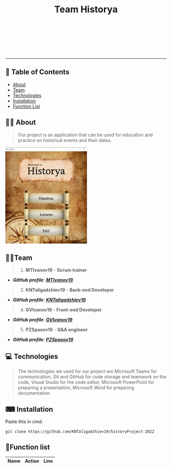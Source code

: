 <h1 align = "center"> Team Historya </h1>

<img height="100px" src = " ">	

---

## 📝 Table of Contents

+ [About](#about)
+ [Team](#team)
+ [Technologies](#technologies)
+ [Installation](#installation)
+ [Function List](#function-list)

## 🤷‍♂️ About	<a name = "about"></a>
> Our project is an application that can be used for education and practice on historical events and their dates.
<img height="300px" src="images/menu.png">

## 👨‍💻Team	<a name = "team"></a>
> 1. **MTIvanov19** - **Scrum trainer**	
   - ***GitHub profile***: [***MTIvanov19***](https://github.com/MTIvanov19)	

> 2. **KNTaligadzhiev19** - **Back-end Developer**	
   - ***GitHub profile***: [***KNTaligadzhiev19***](https://github.com/KNTaligadzhiev19)	

> 4. **GVIvanov19** - **Front-end Developer**		
   - ***GitHub profile***: [***GVIvanov19***](https://github.com/GVIvanov19)	

> 5. **PZSpasov19** - **Q&A engineer**		
   - ***GitHub profile***: [***PZSpasov19***](https://github.com/PZSpasov19)

 ## 💻 Technologies	<a name = "technologies"></a>
> The technologies we used for our project are Microsoft Teams for communication, Git and GitHub for code storage and teamwork on the code, Visual Studio for the code editor, Microsoft PowerPoint for preparing a presentation, Microsoft Word for preparing documentation.	

## ⌨ Installation	<a name = "installation"></a>

Paste this in cmd:	

````	
git clone https://github.com/KNTaligadzhiev19/historyProject-2022	
````

## 📃Function list <a name = "function-list"></a>

| Name  | Action  | Line |
| :------------ |:---------------:| -----:|